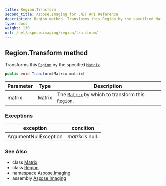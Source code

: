 ```yaml
---
title: Region.Transform
second_title: Aspose.Imaging for .NET API Reference
description: Region method. Transforms this Region by the specified Matrix
type: docs
weight: 130
url: /net/aspose.imaging/region/transform/
---
```

## Region.Transform method

Transforms this [`Region`](../) by the specified [`Matrix`](../../matrix/).

```csharp
public void Transform(Matrix matrix)
```

| Parameter | Type | Description |
| --- | --- | --- |
| matrix | Matrix | The [`Matrix`](../../matrix/) by which to transform this [`Region`](../). |

### Exceptions

| exception | condition |
| --- | --- |
| ArgumentNullException | *matrix* is null. |

### See Also

* class [Matrix](../../matrix/)
* class [Region](../)
* namespace [Aspose.Imaging](../../region/)
* assembly [Aspose.Imaging](../../../)


